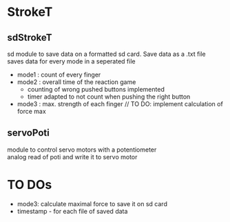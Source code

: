 # StrokeT

## sdStrokeT
sd module to save data on a formatted sd card. Save data as a .txt file <br>
saves data for every mode in a seperated file
* mode1 : count of every finger
* mode2 : overall time of the reaction game
  * counting of wrong pushed buttons implemented
  * timer adapted to not count when pushing the right button
* mode3 : max. strength of each finger // TO DO: implement calculation of force max

## servoPoti
module to control servo motors with a potentiometer <br>
analog read of poti and write it to servo motor

# TO DOs
* mode3: calculate maximal force to save it on sd card
* timestamp - for each file of saved data
